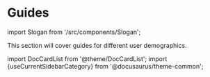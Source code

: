 # Guides

import Slogan from '/src/components/Slogan';

This section will cover guides for different user demographics.

import DocCardList from '@theme/DocCardList';
import {useCurrentSidebarCategory} from '@docusaurus/theme-common';

<DocCardList items={useCurrentSidebarCategory().items}/>

<Slogan/>